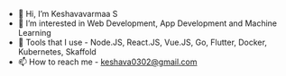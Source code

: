 - 👋 Hi, I’m Keshavavarmaa S
- 👀 I’m interested in Web Development, App Development and Machine Learning
- 🦿 Tools that I use - Node.JS, React.JS, Vue.JS, Go, Flutter, Docker, Kubernetes, Skaffold
- 📫 How to reach me - keshava0302@gmail.com

<!---
keshav743/keshav743 is a ✨ special ✨ repository because its `README.md` (this file) appears on your GitHub profile.
You can click the Preview link to take a look at your changes.
--->
